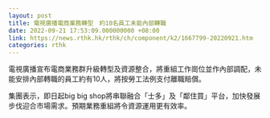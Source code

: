 ```yaml
---
layout: post
title: 電視廣播電商業務轉型　約10名員工未能內部轉職
date: 2022-09-21 17:53:09.000000000 +08:00
link: https://news.rthk.hk/rthk/ch/component/k2/1667799-20220921.htm
categories: rthk
---
```


電視廣播宣布電商業務群升級轉型及資源整合，將重組工作崗位並作內部調配，未能安排內部轉職的員工約有10人，將按勞工法例支付離職賠償。

集團表示，即日起big big shop將串聯融合「士多」及「鄰住買」平台，加快發展步伐迎合市場需求。預期業務重組將令資源運用更有效率。
